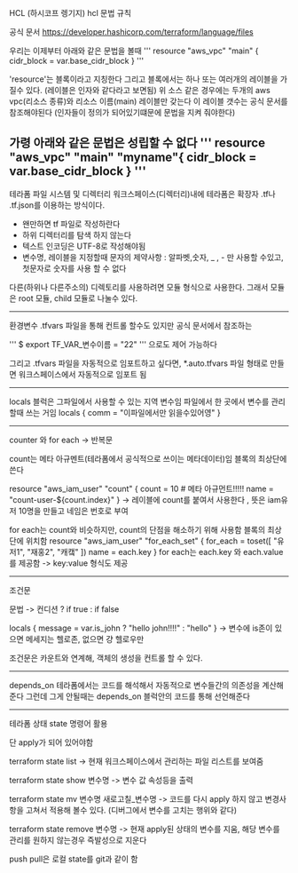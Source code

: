 HCL (하시코프 렝기지)
hcl 문법 규칙

공식 문서
https://developer.hashicorp.com/terraform/language/files


우리는 이제부터 아래와 같은 문법을 볼때
'''
resource "aws_vpc" "main" {
  cidr_block = var.base_cidr_block
}
'''

'resource'는 블록이라고 지칭한다
그리고 블록에서는 하나 또는 여러개의 레이블을 가질수 있다. (레이블은 인자와 같다라고 보면됨)
위 소스 같은 경우에는 두개의 aws vpc(리소스 종류)와 리소스 이름(main) 레이블만 갖는다
이 레이블 갯수는 공식 문서를 참조해야된다 (인자들이 정의가 되어있기떄문에 문법을 지켜 줘야한다)

가령 아래와 같은 문법은 성립할 수 없다
'''
resource "aws_vpc" "main" "myname"{
  cidr_block = var.base_cidr_block
}
'''
------------------------------------------------------------------
테라폼 파일 시스템 및 디렉터리
워크스페이스(디렉터리)내에 테라폼은 확장자 .tf나 .tf.json를 이용하는 방식이다.
* 왠만하면 tf 파일로 작성하란다
* 하위 디렉터리를 탐색 하지 않는다
* 텍스트 인코딩은 UTF-8로 작성해야됨
* 변수명, 레이블을 지정할때 문자의 제약사항 : 알파벳,숫자, _ , - 만 사용할 수있고, 첫문자로 숫자를 사용 할 수 없다


다른(하위나 다른주소의) 디렉토리를 사용하려면 모듈 형식으로 사용한다. 그래서 모듈은 root 모듈, child 모듈로 나눌수 있다.

-----------------------------------
환경변수
.tfvars 파일을 통해 컨트롤 할수도 있지만
공식 문서에서 참조하는

'''
$ export TF_VAR_변수이름 = "22"
'''
으로도 제어 가능하다

그리고 .tfvars 파일을 자동적으로 임포트하고 싶다면, *.auto.tfvars 파일 형태로 만들면 워크스페이스에서 자동적으로 임포트 됨

-------------------------
locals 블럭은 그파일에서 사용할 수 있는 지역 변수임
파일에서 한 곳에서 변수를 관리할때 쓰는 거임
locals {
    comm = "이파일에서만 읽을수있어영"
}

-------------------------------------

counter 와 for each
-> 반복문

count는 메타 아규멘트(테라폼에서 공식적으로 쓰이는 메타데이터)임
블록의 최상단에 쓴다


resource "aws_iam_user" "count" {
    count = 10 # 메타 아규먼트!!!!!
    name = "count-user-${count.index}"
}
-> 레이블에 count를 붙여서 사용한다 , 뜻은 iam유저 10명을 만들고 네임은 번호로 부여



for each는 count와 비슷하지만, count의 단점을 해소하기 위해 사용함
블록의 최상단에 위치함
resource "aws_iam_user" "for_each_set" {
    for_each = toset([
        "유저1",
        "재홍2",
        "캐캨"
    ])
    name = each.key
}
for each는 each.key 와 each.value를 제공함 -> key:value 형식도 제공

----------------------------------------
조건문

문법 -> 컨디션 ? if true : if false 

locals {
    message = var.is_john ? "hello john!!!!" : "hello"
}
-> 변수에 is존이 있으면 메세지는 헬로존, 없으면 걍 헬로우만

조건문은 카운트와 연계해, 객체의 생성을 컨트롤 할 수 있다. 

--------------------------------------------
depends_on 
테라폼에서는 코드를 해석해서 자동적으로 변수들간의 의존성을 계산해 준다
그런데 그게 안될때는 depends_on 블럭안의 코드를 통해 선언해준다

---------------------------------------------
테라폼 상태 state 명령어 활용

단 apply가 되어 있어야함

terraform state list
-> 현재 워크스페이스에서 관리하는 파일 리스트를 보여줌

terraform state show 변수명
-> 변수 값 속성등을 출력

terraform state mv 변수명 새로고칠_변수명
-> 코드를 다시 apply 하지 않고 변경사항을 고쳐서 적용해 볼수 있다. (디버그에서 변수를 고치는 행위와 같다)

terraform state remove 변수명
-> 현재 apply된 상태의 변수를 지움, 해당 변수를 관리를 원하지 않는경우 즉발성으로 지운다

push pull은 로컬 state를 git과 같이 함



























